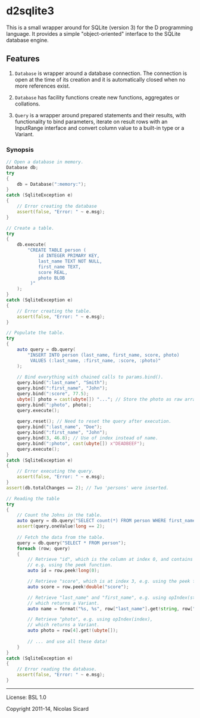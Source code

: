 # d2sqlite3

This is a small wrapper around for SQLite (version 3) for the D programming language.
It provides a simple "object-oriented" interface to the SQLite database
engine.

## Features

1. `Database` is wrapper around a database connection. The connection is open at the time of its creation and it is automatically closed when no more references exist.

2. `Database` has facility functions create new functions, aggregates or collations.

3. `Query` is a wrapper around prepared statements and their results, with functionality to bind parameters, iterate on result rows with an InputRange interface and convert column value to a built-in type or a Variant.

### Synopsis
```d
// Open a database in memory.
Database db;
try
{
    db = Database(":memory:");
}
catch (SqliteException e)
{
    // Error creating the database
    assert(false, "Error: " ~ e.msg);
}

// Create a table.
try
{
    db.execute(
        "CREATE TABLE person (
            id INTEGER PRIMARY KEY,
            last_name TEXT NOT NULL,
            first_name TEXT,
            score REAL,
            photo BLOB
         )"
    );
}
catch (SqliteException e)
{
    // Error creating the table.
    assert(false, "Error: " ~ e.msg);
}

// Populate the table.
try
{
    auto query = db.query(
        "INSERT INTO person (last_name, first_name, score, photo)
         VALUES (:last_name, :first_name, :score, :photo)"
    );
    
    // Bind everything with chained calls to params.bind().
    query.bind(":last_name", "Smith");
    query.bind(":first_name", "John");
    query.bind(":score", 77.5);
    ubyte[] photo = cast(ubyte[]) "..."; // Store the photo as raw array of data.
    query.bind(":photo", photo);
    query.execute();
    
    query.reset(); // Need to reset the query after execution.
    query.bind(":last_name", "Doe");
    query.bind(":first_name", "John");
    query.bind(3, 46.8); // Use of index instead of name.
    query.bind(":photo", cast(ubyte[]) x"DEADBEEF");
    query.execute();
}
catch (SqliteException e)
{
    // Error executing the query.
    assert(false, "Error: " ~ e.msg);
}
assert(db.totalChanges == 2); // Two 'persons' were inserted.

// Reading the table
try
{
    // Count the Johns in the table.
    auto query = db.query("SELECT count(*) FROM person WHERE first_name == 'John'");
    assert(query.oneValue!long == 2);
    
    // Fetch the data from the table.
    query = db.query("SELECT * FROM person");
    foreach (row; query)
    {
        // Retrieve "id", which is the column at index 0, and contains an int,
        // e.g. using the peek function.
        auto id = row.peek!long(0);

        // Retrieve "score", which is at index 3, e.g. using the peek function.
        auto score = row.peek!double("score");

        // Retrieve "last_name" and "first_name", e.g. using opIndex(string),
        // which returns a Variant.
        auto name = format("%s, %s", row["last_name"].get!string, row["first_name"].get!string);

        // Retrieve "photo", e.g. using opIndex(index),
        // which returns a Variant.
        auto photo = row[4].get!(ubyte[]);
        
        // ... and use all these data!
    }
}
catch (SqliteException e)
{
    // Error reading the database.
    assert(false, "Error: " ~ e.msg);
}
```

---
License: BSL 1.0

Copyright 2011-14, Nicolas Sicard
